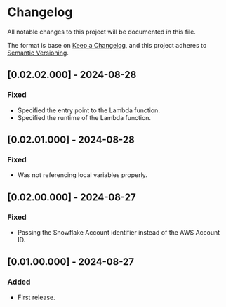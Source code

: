# Changelog
All notable changes to this project will be documented in this file.

The format is base on [Keep a Changelog](https://keepachangelog.com/en/1.1.0/), and this project adheres to [Semantic Versioning](https://semver.org/spec/v2.0.0.html).

## [0.02.02.000] - 2024-08-28
### Fixed
-  Specified the entry point to the Lambda function.
-  Specified the runtime of the Lambda function.

## [0.02.01.000] - 2024-08-28
### Fixed
-  Was not referencing local variables properly.

## [0.02.00.000] - 2024-08-27
### Fixed
-  Passing the Snowflake Account identifier instead of the AWS Account ID.

## [0.01.00.000] - 2024-08-27
### Added
- First release.